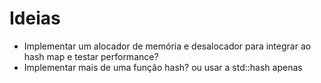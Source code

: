 # Ideias

* Implementar um alocador de memória e desalocador para integrar ao hash map e testar performance?
* Implementar mais de uma função hash? ou usar a std::hash apenas